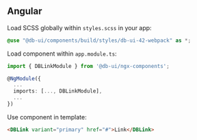 ## Angular

Load SCSS globally within `styles.scss` in your app:

```scss
@use "@db-ui/components/build/styles/db-ui-42-webpack" as *;
```

Load component within `app.module.ts`:

```typescript
import { DBLinkModule } from '@db-ui/ngx-components';

@NgModule({
  ...
  imports: [..., DBLinkModule],
  ...
})

```

Use component in template:

```html
<DBLink variant="primary" href="#">Link</DBLink>
```
